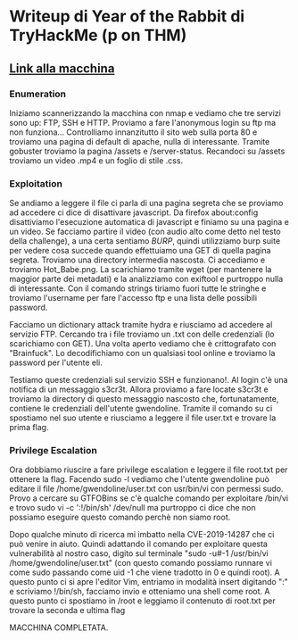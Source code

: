 # Writeup di Year of the Rabbit di TryHackMe (p on THM)

## [Link alla macchina](https://tryhackme.com/room/yearoftherabbit)

### Enumeration
Iniziamo scannerizzando la macchina con nmap e vediamo che tre servizi sono up: FTP, SSH e HTTP.
Proviamo a fare l'anonymous login su ftp ma non funziona...
Controlliamo innanzitutto il sito web sulla porta 80 e troviamo una pagina di default di apache, nulla di interessante.
Tramite gobuster troviamo la pagina /assets e /server-status. Recandoci su /assets troviamo un video .mp4 e un foglio di stile .css.

### Exploitation
Se andiamo a leggere il file ci parla di una pagina segreta che se proviamo ad accedere ci dice di disattivare javascript.
Da firefox about:config disattiviamo l'esecuzione automatica di javascript e finiamo su una pagina e un video.
Se facciamo partire il video (con audio alto come detto nel testo della challenge), a una certa sentiamo *BURP*, quindi utilizziamo burp suite per vedere cosa succede quando effettuiamo una GET di quella pagina segreta.
Troviamo una directory intermedia nascosta. Ci accediamo e troviamo Hot_Babe.png.
La scarichiamo tramite wget (per mantenere la maggior parte dei metadati) e la analizziamo con exiftool e purtroppo nulla di interessante.
Con il comando strings tiriamo fuori tutte le stringhe e troviamo l'username per fare l'accesso ftp e una lista delle possibili password.

Facciamo un dictionary attack tramite hydra e riusciamo ad accedere al servizio FTP.
Cercando tra i file troviamo un .txt con delle credenziali (lo scarichiamo con GET).
Una volta aperto vediamo che è crittografato con "Brainfuck". Lo decodifichiamo con un qualsiasi tool online e troviamo la password per l'utente eli.

Testiamo queste credenziali sul servizio SSH e funzionano!. Al login c'è una notifica di un messaggio s3cr3t. Allora proviamo a fare locate s3cr3t e troviamo la directory di questo messaggio nascosto che, fortunatamente, contiene le credenziali dell'utente gwendoline. Tramite il comando su ci spostiamo nel suo utente e riusciamo a leggere il file user.txt e trovare la prima flag.

### Privilege Escalation
Ora dobbiamo riuscire a fare privilege escalation e leggere il file root.txt per ottenere la flag. Facendo sudo -l vediamo che l'utente gwendoline può editare il file /home/gwendoline/user.txt con usr/bin/vi con permessi sudo. Provo a cercare su GTFOBins se c'è qualche comando per exploitare /bin/vi e trovo sudo vi -c ':!/bin/sh' /dev/null ma purtroppo ci dice che non possiamo eseguire questo comando perchè non siamo root.

Dopo qualche minuto di ricerca mi imbatto nella CVE-2019-14287 che ci può venire in aiuto. Quindi adattando il comando per exploitare questa vulnerabilità al nostro caso, digito sul terminale "sudo -u#-1 /usr/bin/vi /home/gwendoline/user.txt" (con questo comando possiamo runnare vi come sudo passando come uid -1 che viene tradotto in 0 e quindi root).
A questo punto ci si apre l'editor Vim, entriamo in modalità insert digitando ":" e scriviamo !/bin/sh, facciamo invio e otteniamo una shell come root.
A questo punto ci spostiamo in /root e leggiamo il contenuto di root.txt per trovare la seconda e ultima flag

MACCHINA COMPLETATA.
